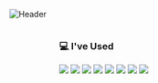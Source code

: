 ![Header](https://capsule-render.vercel.app/api?type=waving&color=FEEE96&height=150&section=header)

<div style="display: flex; justify-content: space-around; align-items: center;">
    
  <!-- I've Used -->
  <div>
    <h3>💻 I've Used</h3>
    <p>
      <img src="https://img.shields.io/badge/JavaScript-F7DF1E?style=for-the-badge&logo=javascript&logoColor=black"/>
      <img src="https://img.shields.io/badge/TypeScript-3178C6?style=for-the-badge&logo=typescript&logoColor=white"/>
      <img src="https://img.shields.io/badge/Python-3776AB?style=for-the-badge&logo=python&logoColor=white"/>
      <img src="https://img.shields.io/badge/React-20232A?style=for-the-badge&logo=react&logoColor=61DAFB"/>
      <img src="https://img.shields.io/badge/GitHub-181717?style=for-the-badge&logo=github&logoColor=white"/>
      <img src="https://img.shields.io/badge/Figma-F24E1E?style=for-the-badge&logo=figma&logoColor=white"/>
      <img src="https://img.shields.io/badge/Notion-000000?style=for-the-badge&logo=notion&logoColor=white"/>
      <img src="https://img.shields.io/badge/Node.js-43853D?style=for-the-badge&logo=node.js&logoColor=white"/>
<!--       <img src="https://img.shields.io/badge/ESLint-3A33D1?style=for-the-badge&logo=eslint&logoColor=white"/>
      <img src="https://img.shields.io/badge/Swagger-85EA2D?style=for-the-badge&logo=swagger&logoColor=black"/> -->
    </p>
  </div>

  <!-- Most Used Languages -->
  <div>
    <!-- <img src="https://github-readme-stats.vercel.app/api/top-langs/?username=tgyeongt"/> -->
  </div>
</div>

<!-- ![Footer](https://capsule-render.vercel.app/api?type=waving&color=FEEE96&height=150&section=footer) -->
